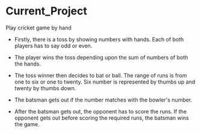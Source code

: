 # Current_Project
Play cricket game by hand

- Firstly, there is a toss by showing numbers with hands. Each of both players has to say odd or even. 
- The player wins the toss depending upon the sum of numbers of both the hands.

- The toss winner then decides to bat or ball. The range of runs is from one to six or one to twenty. Six number is represented by thumbs up and twenty by thumbs down.

- The batsman gets out if the number matches with the bowler's number. 

- After the batsman gets out, the opponent has to score the runs. If the opponent gets out before scoring the required runs, the batsman wins the game.
